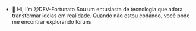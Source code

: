 - 👋 Hi, I’m @DEV-Fortunato
Sou um entusiasta de tecnologia que adora transformar ideias em realidade. Quando não estou codando, você pode me encontrar explorando foruns
